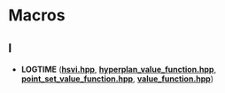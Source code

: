
# Macros


## l

* **LOGTIME** ([**hsvi.hpp**](hsvi_8hpp.md), [**hyperplan\_value\_function.hpp**](hyperplan__value__function_8hpp.md), [**point\_set\_value\_function.hpp**](point__set__value__function_8hpp.md), [**value\_function.hpp**](value__function_8hpp.md))


